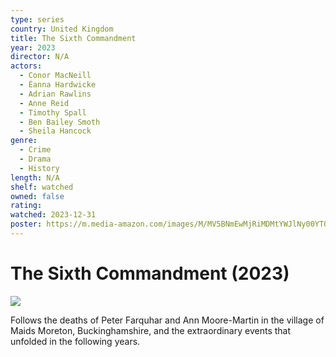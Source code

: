 ```yaml
---
type: series
country: United Kingdom
title: The Sixth Commandment
year: 2023
director: N/A
actors:
  - Conor MacNeill
  - Éanna Hardwicke
  - Adrian Rawlins
  - Anne Reid
  - Timothy Spall
  - Ben Bailey Smoth
  - Sheila Hancock
genre:
  - Crime
  - Drama
  - History
length: N/A
shelf: watched
owned: false
rating:
watched: 2023-12-31
poster: https://m.media-amazon.com/images/M/MV5BNmEwMjRiMDMtYWJlNy00YTQwLWE5MTktYjA3MTUxMDZhNDE2XkEyXkFqcGc@._V1_SX300.jpg
---
```


# The Sixth Commandment (2023)

![](https://m.media-amazon.com/images/M/MV5BNmEwMjRiMDMtYWJlNy00YTQwLWE5MTktYjA3MTUxMDZhNDE2XkEyXkFqcGc@._V1_SX300.jpg)

Follows the deaths of Peter Farquhar and Ann Moore-Martin in the village of Maids Moreton, Buckinghamshire, and the extraordinary events that unfolded in the following years.